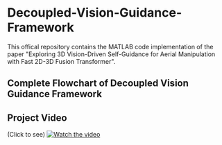 # Decoupled-Vision-Guidance-Framework
This offical repository contains the MATLAB code implementation of the paper "Exploring 3D Vision-Driven Self-Guidance
for Aerial Manipulation with Fast 2D-3D Fusion Transformer". 

## Complete Flowchart of Decoupled Vision Guidance Framework
<!---
![Fig 2](https://user-images.githubusercontent.com/26479294/147028751-0289afd3-eaf4-4d5f-8fcd-d09b7b96fa73.jpg)
-->
## Project Video
(Click to see)
[![Watch the video](https://img.youtube.com/vi/SmzLyEPB1sE/maxresdefault.jpg)](https://youtu.be/SmzLyEPB1sE)

